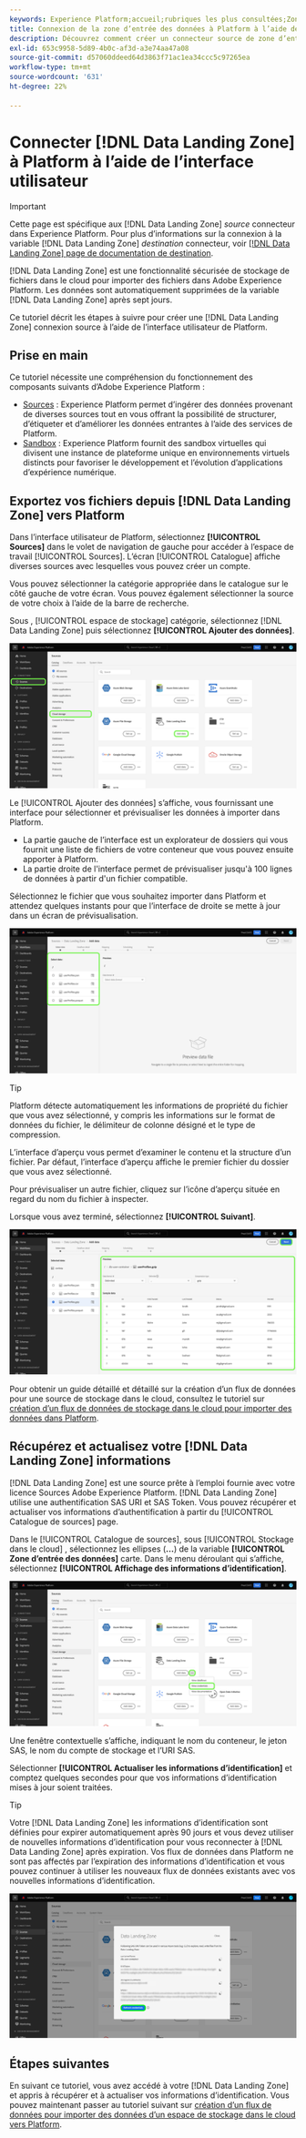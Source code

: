 ```yaml
---
keywords: Experience Platform;accueil;rubriques les plus consultées;Zone d’entrée des données;zone d’entrée des données
title: Connexion de la zone d’entrée des données à Platform à l’aide de l’interface utilisateur
description: Découvrez comment créer un connecteur source de zone d’entrée de données à l’aide de l’interface utilisateur de Platform.
exl-id: 653c9958-5d89-4b0c-af3d-a3e74aa47a08
source-git-commit: d57060ddeed64d3863f71ac1ea34ccc5c97265ea
workflow-type: tm+mt
source-wordcount: '631'
ht-degree: 22%

---
```


# Connecter [!DNL Data Landing Zone] à Platform à l’aide de l’interface utilisateur

>[!IMPORTANT]
>
>Cette page est spécifique aux [!DNL Data Landing Zone] *source* connecteur dans Experience Platform. Pour plus d’informations sur la connexion à la variable [!DNL Data Landing Zone] *destination* connecteur, voir [[!DNL Data Landing Zone] page de documentation de destination](/help/destinations/catalog/cloud-storage/data-landing-zone.md).

[!DNL Data Landing Zone] est une fonctionnalité sécurisée de stockage de fichiers dans le cloud pour importer des fichiers dans Adobe Experience Platform. Les données sont automatiquement supprimées de la variable [!DNL Data Landing Zone] après sept jours.

Ce tutoriel décrit les étapes à suivre pour créer une [!DNL Data Landing Zone] connexion source à l’aide de l’interface utilisateur de Platform.

## Prise en main

Ce tutoriel nécessite une compréhension du fonctionnement des composants suivants d’Adobe Experience Platform :

* [Sources](../../../../home.md) : Experience Platform permet d’ingérer des données provenant de diverses sources tout en vous offrant la possibilité de structurer, d’étiqueter et d’améliorer les données entrantes à l’aide des services de Platform.
* [Sandbox](../../../../../sandboxes/home.md) : Experience Platform fournit des sandbox virtuelles qui divisent une instance de plateforme unique en environnements virtuels distincts pour favoriser le développement et l’évolution d’applications d’expérience numérique.

## Exportez vos fichiers depuis [!DNL Data Landing Zone] vers Platform

Dans l’interface utilisateur de Platform, sélectionnez **[!UICONTROL Sources]** dans le volet de navigation de gauche pour accéder à l’espace de travail [!UICONTROL Sources]. L’écran [!UICONTROL Catalogue] affiche diverses sources avec lesquelles vous pouvez créer un compte.

Vous pouvez sélectionner la catégorie appropriée dans le catalogue sur le côté gauche de votre écran. Vous pouvez également sélectionner la source de votre choix à l’aide de la barre de recherche.

Sous , [!UICONTROL espace de stockage] catégorie, sélectionnez [!DNL Data Landing Zone] puis sélectionnez **[!UICONTROL Ajouter des données]**.

![catalogue](../../../../images/tutorials/create/dlz/catalog.png)

Le [!UICONTROL Ajouter des données] s’affiche, vous fournissant une interface pour sélectionner et prévisualiser les données à importer dans Platform.

* La partie gauche de l’interface est un explorateur de dossiers qui vous fournit une liste de fichiers de votre conteneur que vous pouvez ensuite apporter à Platform.
* La partie droite de l&#39;interface permet de prévisualiser jusqu&#39;à 100 lignes de données à partir d&#39;un fichier compatible.

Sélectionnez le fichier que vous souhaitez importer dans Platform et attendez quelques instants pour que l’interface de droite se mette à jour dans un écran de prévisualisation.

![add-data](../../../../images/tutorials/create/dlz/add-data.png)

>[!TIP]
>
>Platform détecte automatiquement les informations de propriété du fichier que vous avez sélectionné, y compris les informations sur le format de données du fichier, le délimiteur de colonne désigné et le type de compression.

L’interface d’aperçu vous permet d’examiner le contenu et la structure d’un fichier. Par défaut, l’interface d’aperçu affiche le premier fichier du dossier que vous avez sélectionné.

Pour prévisualiser un autre fichier, cliquez sur l’icône d’aperçu située en regard du nom du fichier à inspecter.

Lorsque vous avez terminé, sélectionnez **[!UICONTROL Suivant]**.

![détection de fichier](../../../../images/tutorials/create/dlz/file-detection.png)

Pour obtenir un guide détaillé et détaillé sur la création d’un flux de données pour une source de stockage dans le cloud, consultez le tutoriel sur [création d’un flux de données de stockage dans le cloud pour importer des données dans Platform](../../dataflow/batch/cloud-storage.md).

## Récupérez et actualisez votre [!DNL Data Landing Zone] informations

[!DNL Data Landing Zone] est une source prête à l’emploi fournie avec votre licence Sources Adobe Experience Platform. [!DNL Data Landing Zone] utilise une authentification SAS URI et SAS Token. Vous pouvez récupérer et actualiser vos informations d’authentification à partir du [!UICONTROL Catalogue de sources] page.

Dans le [!UICONTROL Catalogue de sources], sous [!UICONTROL Stockage dans le cloud] , sélectionnez les ellipses (**...**) de la variable **[!UICONTROL Zone d’entrée des données]** carte. Dans le menu déroulant qui s’affiche, sélectionnez **[!UICONTROL Affichage des informations d’identification]**.

![Options](../../../../images/tutorials/create/dlz/options.png)

Une fenêtre contextuelle s’affiche, indiquant le nom du conteneur, le jeton SAS, le nom du compte de stockage et l’URI SAS.

Sélectionner **[!UICONTROL Actualiser les informations d’identification]** et comptez quelques secondes pour que vos informations d’identification mises à jour soient traitées.

>[!TIP]
>
>Votre [!DNL Data Landing Zone] les informations d’identification sont définies pour expirer automatiquement après 90 jours et vous devez utiliser de nouvelles informations d’identification pour vous reconnecter à [!DNL Data Landing Zone] après expiration. Vos flux de données dans Platform ne sont pas affectés par l’expiration des informations d’identification et vous pouvez continuer à utiliser les nouveaux flux de données existants avec vos nouvelles informations d’identification.

![view-credentials](../../../../images/tutorials/create/dlz/credentials.png)

## Étapes suivantes

En suivant ce tutoriel, vous avez accédé à votre [!DNL Data Landing Zone] et appris à récupérer et à actualiser vos informations d’identification. Vous pouvez maintenant passer au tutoriel suivant sur [création d’un flux de données pour importer des données d’un espace de stockage dans le cloud vers Platform](../../dataflow/batch/cloud-storage.md).
